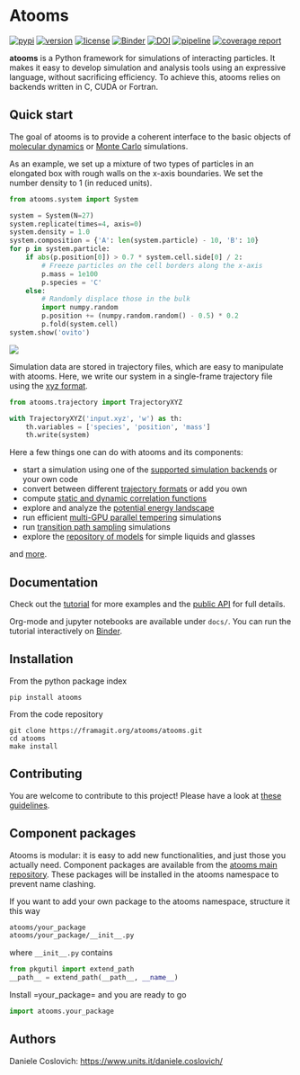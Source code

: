 Atooms
======

[![pypi](https://img.shields.io/pypi/v/atooms.svg)](https://pypi.python.org/pypi/atooms/)
[![version](https://img.shields.io/pypi/pyversions/atooms.svg)](https://pypi.python.org/pypi/atooms/)
[![license](https://img.shields.io/pypi/l/atooms.svg)](https://en.wikipedia.org/wiki/GNU_General_Public_License)
[![Binder](https://mybinder.org/badge_logo.svg)](https://mybinder.org/v2/git/https%3A%2F%2Fframagit.org%2Fatooms%2Fpostprocessing/HEAD?labpath=docs%2Findex.ipynb)
[![DOI](https://zenodo.org/badge/DOI/10.5281/zenodo.1183301.svg)](https://doi.org/10.5281/zenodo.1183301)
[![pipeline](https://framagit.org/atooms/atooms/badges/master/pipeline.svg)](https://framagit.org/atooms/atooms/badges/master/pipeline.svg)
[![coverage report](https://framagit.org/atooms/atooms/badges/master/coverage.svg)](https://framagit.org/atooms/atooms/-/commits/master)

**atooms** is a Python framework for simulations of interacting particles. It makes it easy to develop simulation and analysis tools using an expressive language, without sacrificing efficiency. To achieve this, atooms relies on backends written in C, CUDA or Fortran.

Quick start
-----------

The goal of atooms is to provide a coherent interface to the basic objects of [molecular dynamics](https://en.wikipedia.org/wiki/Molecular_dynamics) or [Monte Carlo](https://en.wikipedia.org/wiki/Monte_Carlo_method_in_statistical_physics) simulations.

As an example, we set up a mixture of two types of particles in an elongated box with rough walls on the x-axis boundaries. We set the number density to 1 (in reduced units).
```python
from atooms.system import System

system = System(N=27)
system.replicate(times=4, axis=0)
system.density = 1.0
system.composition = {'A': len(system.particle) - 10, 'B': 10}
for p in system.particle:
    if abs(p.position[0]) > 0.7 * system.cell.side[0] / 2:
        # Freeze particles on the cell borders along the x-axis
        p.mass = 1e100
        p.species = 'C'
    else:
        # Randomly displace those in the bulk
        import numpy.random
        p.position += (numpy.random.random() - 0.5) * 0.2
        p.fold(system.cell)
system.show('ovito')
```

![](https://framagit.org/atooms/atooms/-/raw/master/snapshot.png)

Simulation data are stored in trajectory files, which are easy to manipulate with atooms. Here, we write our system in a single-frame trajectory file using the [xyz format](https://en.wikipedia.org/wiki/XYZ_format).

```python
from atooms.trajectory import TrajectoryXYZ

with TrajectoryXYZ('input.xyz', 'w') as th:
    th.variables = ['species', 'position', 'mass']
    th.write(system)
```

Here a few things one can do with atooms and its components:
- start a simulation using one of the [supported simulation backends]() or your own code
- convert between different [trajectory formats]() or add you own
- compute [static and dynamic correlation functions]()
- explore and analyze the [potential energy landscape]()
- run efficient [multi-GPU parallel tempering]() simulations
- run [transition path sampling]() simulations
- explore the [repository of models]() for simple liquids and glasses

and [more]().

Documentation
-------------
Check out the [tutorial](https://atooms.frama.io/atooms/tutorial) for more examples and the [public API](https://atooms.frama.io/api/atooms) for full details.

Org-mode and jupyter notebooks are available under `docs/`. You can run the tutorial interactively on [Binder]( https://mybinder.org/v2/git/https%3A%2F%2Fframagit.org%2Fatooms%2Fatooms/HEAD?labpath=docs%2).

Installation
------------
From the python package index
```
pip install atooms
```

From the code repository
```
git clone https://framagit.org/atooms/atooms.git
cd atooms
make install
```

Contributing
------------
You are welcome to contribute to this project! Please have a look at [these guidelines](https://framagit.org/atooms/atooms/-/blob/atooms-3.0.0/CONTRIBUTING.md).

Component packages 
-------------------
Atooms is modular: it is easy to add new functionalities, and just those you actually need.
Component packages are available from the [atooms main repository](https://framagit.org/atooms).
These packages will be installed in the atooms namespace to prevent name clashing.

If you want to add your own package to the atooms namespace, structure it this way
```bash
atooms/your_package
atooms/your_package/__init__.py
```

where ```__init__.py``` contains

```python
from pkgutil import extend_path
__path__ = extend_path(__path__, __name__)
```

Install =your_package= and you are ready to go
```python
import atooms.your_package
```

Authors
-------
Daniele Coslovich: https://www.units.it/daniele.coslovich/
